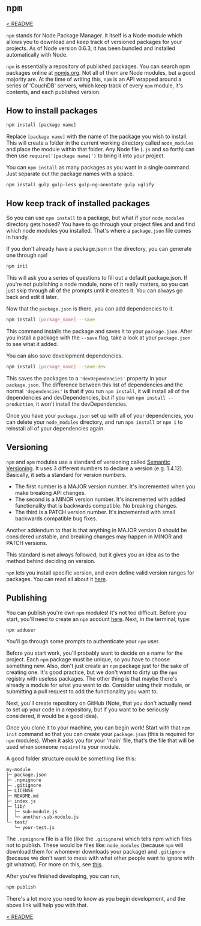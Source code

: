 # `npm`

[< README](README.md)

`npm` stands for Node Package Manager. It itself is a Node module which allows
you to download and keep track of versioned packages for your projects. As of
Node version 0.6.3, it has been bundled and installed automatically with Node.

`npm` is essentially a repository of published packages. You can search npm
packages online at [npmjs.org](https://www.npmjs.org/). Not all of them are Node
modules, but a good majority are. At the time of writing this, `npm` is an API
wrapped around a series of 'CouchDB' servers, which keep track of every `npm`
module, it's contents, and each published version.

## How to install packages

```bash
npm install [package name]
```

Replace `[package name]` with the name of the package you wish to install. This
will create a folder in the current working directory called `node_modules` and
place the module within that folder. Any Node file (`.js` and so forth) can then
use `require('[package name]')` to bring it into your project.

You can `npm install` as many packages as you want in a single command. Just
separate out the package names with a space.

```bash
npm install gulp gulp-less gulp-ng-annotate gulp uglify
```

## How keep track of installed packages

So you can use `npm install` to a package, but what if your `node_modules`
directory gets hosed? You have to go through your project files and and find
which node modules you installed. That's where a `package.json` file comes in
handy.

If you don't already have a package.json in the directory, you can generate one
through `npm`!

```bash
npm init
```

This will ask you a series of questions to fill out a default package.json. If
you're not publishing a node module, none of it really matters, so you can just
skip through all of the prompts until it creates it. You can always go back and
edit it later.

Now that the `package.json` is there, you can add dependencies to it.

```bash
npm install [package_name] --save
```

This command installs the package and saves it to your `package.json`. After you
install a package with the `--save` flag, take a look at your `package.json` to
see what it added.

You can also save development dependencies.

```bash
npm install [package_name] --save-dev
```

This saves the packages to a `'devDependencies'` property in your
`package.json`. The difference between this list of dependencies and the normal
`'dependencies'` is that if you run `npm install`, it will install all of the
dependencies and devDependencies, but if you run `npm install --production`, it
won't install the devDependencies.

Once you have your `package.json` set up with all of your dependencies, you can
delete your `node_modules` directory, and run `npm install` or `npm i` to
reinstall all of your dependencies again.

## Versioning

`npm` and `npm` modules use a standard of versioning called
[Semantic Versioning](http://semver.org/). It uses 3 different numbers to
declare a version (e.g. 1.4.12). Basically, it sets a standard for version
numbers.

* The first number is a MAJOR version number. It's incremented when you make
breaking API changes.
* The second is a MINOR version number. It's incremented with added
functionality that is backwards compatible. No breaking changes.
* The third is a PATCH version number. It's incremented with small backwards
compatible bug fixes.

Another addendum to that is that anything in MAJOR version 0 should be
considered unstable, and breaking changes may happen in MINOR and PATCH
versions.

This standard is not always followed, but it gives you an idea as to the method
behind deciding on version.

`npm` lets you install specific version, and even define valid version ranges
for packages. You can read all about it [here](https://www.npmjs.org/doc/).

## Publishing

You can publish you're own `npm` modules! It's not too difficult. Before you
start, you'll need to create an `npm` account
[here](https://www.npmjs.org/signup). Next, in the terminal, type:

```bash
npm adduser
```

You'll go through some prompts to authenticate your `npm` user.

Before you start work, you'll probably want to decide on a name for the project.
Each `npm` package must be unique, so you have to choose something new. Also,
don't just create an `npm` package just for the sake of creating one. It's good
practice, but we don't want to dirty up the `npm` registry with useless
packages. The other thing is that maybe there's already a module for what you
want to do. Consider using their module, or submitting a pull request to add the
functionality you want to.

Next, you'll create repository on GitHub (Note, that you don't actually need to
set up your code in a repository, but if you want to be seriously considered, it
would be a good idea).

Once you clone it to your machine, you can begin work! Start with that
`npm init` command so that you can create your `package.json` (this is required
for `npm` modules). When it asks you for your 'main' file, that's the file that
will be used when someone `require()`s your module.

A good folder structure could be something like this:

```
my-module
├─ package.json
├─ .npmignore
├─ .gitignore
├─ LICENSE
├─ README.md
├─ index.js
├─ lib/
│  ├─ sub-module.js
│  └─ another-sub-module.js
└─ test/
   └─ your-test.js
```

The `.npmignore` file is a file (like the `.gitignore`) which tells npm which
files not to publish. These would be files like: `node_modules` (because `npm`
will download them for whomever downloads your package) and `.gitignore`
(because we don't want to mess with what other people want to ignore with git
whatnot). For more on this, see [this](https://www.npmjs.org/doc/misc/npm-developers.html).

After you've finished developing, you can run,

```bash
npm publish
```

There's a lot more you need to know as you begin development, and the above link
will help you with that.

[< README](README.md)

